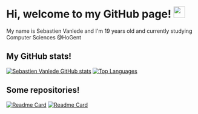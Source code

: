 # Hi, welcome to my GitHub page! <img src="https://raw.githubusercontent.com/MartinHeinz/MartinHeinz/master/wave.gif" width="30px">
My name is Sebastien Vanlede and I'm 19 years old and currently studying Computer Sciences @HoGent


## My GitHub stats!
[![Sebastien Vanlede GitHub stats](https://github-readme-stats.vercel.app/api?username=SebastienVanlede&show_icons=true&theme=merko)](https://github.com/anuraghazra/github-readme-stats)
[![Top Languages](https://github-readme-stats.vercel.app/api/top-langs/?username=SebastienVanlede&layout=compact&theme=merko)](https://github.com/anuraghazra/github-readme-stats)

## Some repositories!
[![Readme Card](https://github-readme-stats.vercel.app/api/pin/?username=SebastienVanlede&repo=OO-Software-Development-I)](https://github.com/SebastienVanlede/OO-Software-Development-I)
[![Readme Card](https://github-readme-stats.vercel.app/api/pin/?username=SebastienVanlede&repo=OO-Software-Development-II)](https://github.com/SebastienVanlede/OO-Software-Development-II)







<!--
**SebastienVanlede/SebastienVanlede** is a ✨ _special_ ✨ repository because its `README.md` (this file) appears on your GitHub profile.

Here are some ideas to get you started:

- 🔭 I’m currently working on ...
- 🌱 I’m currently learning ...
- 👯 I’m looking to collaborate on ...
- 🤔 I’m looking for help with ...
- 💬 Ask me about ...
- 📫 How to reach me: ...
- 😄 Pronouns: ...
- ⚡ Fun fact: ...
-->
